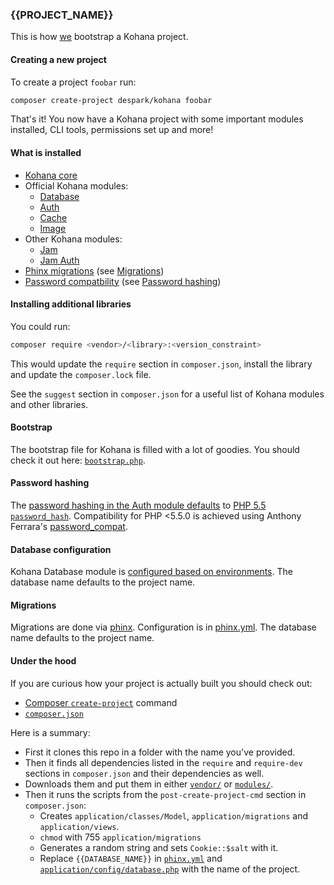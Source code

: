 ### {{PROJECT_NAME}}

This is how [we][despark] bootstrap a Kohana project.

#### Creating a new project

To create a project `foobar` run:
``` bash
composer create-project despark/kohana foobar
```

That's it! You now have a Kohana project with some important modules installed, CLI tools, permissions set up and more!

#### What is installed

- [Kohana core][kohana core]
- Official Kohana modules:
  * [Database][kohana database]
  * [Auth][kohana auth]
  * [Cache][kohana cache]
  * [Image][kohana image]
- Other Kohana modules:
  * [Jam][jam]
  * [Jam Auth][jam auth]
- [Phinx migrations][phinx] (see [Migrations](#migrations))
- [Password compatbility][password compat] (see [Password hashing](#password-hashing))

#### Installing additional libraries

You could run:
``` bash
composer require <vendor>/<library>:<version_constraint>
```

This would update the `require` section in `composer.json`, install the library and update the `composer.lock` file.

See the `suggest` section in `composer.json` for a useful list of Kohana modules and other libraries.

#### Bootstrap

The bootstrap file for Kohana is filled with a lot of goodies. You should check it out here: [`bootstrap.php`](application/bootstrap.php).

#### Password hashing

The [password hashing in the Auth module defaults](application/classes/Auth.php) to [PHP 5.5 `password_hash`][password_hash].
Compatibility for PHP <5.5.0 is achieved using Anthony Ferrara's [password_compat][password compat].

#### Database configuration

Kohana Database module is [configured based on environments](application/config/database.php).
The database name defaults to the project name.

#### Migrations

Migrations are done via [phinx][phinx].
Configuration is in [phinx.yml](phinx.yml).
The database name defaults to the project name.

#### Under the hood

If you are curious how your project is actually built you should check out:
- [Composer `create-project`][composer create-project] command
- [`composer.json`](composer.json)

Here is a summary:

- First it clones this repo in a folder with the name you've provided.
- Then it finds all dependencies listed in the `require` and `require-dev` sections in `composer.json` and their dependencies as well.
- Downloads them and put them in either [`vendor/`](vendor/) or [`modules/`](modules/).
- Then it runs the scripts from the `post-create-project-cmd` section in `composer.json`:
  * Creates `application/classes/Model`, `application/migrations` and `application/views`.
  * `chmod` with 755 `application/migrations`
  * Generates a random string and sets `Cookie::$salt` with it.
  * Replace `{{DATABASE_NAME}}` in [`phinx.yml`](phinx.yml) and [`application/config/database.php`](application/config/database.php) with the name of the project.

[despark]: http://despark.com/
[kohana]: http://kohanaframework.org/
[composer]: http://getcomposer.org/
[kohana core]: https://github.com/kohana/core
[kohana database]: https://github.com/kohana/database
[kohana auth]: https://github.com/kohana/auth
[kohana cache]: https://github.com/kohana/cache
[kohana image]: https://github.com/kohana/image
[kohana core]: https://github.com/kohana/core
[jam]: https://github.com/openbuildings/jam
[jam auth]: https://github.com/openbuildings/jam-auth
[phinx]: https://github.com/robmorgan/phinx
[password compat]: https://github.com/ircmaxell/password_compat
[password_hash]: http://www.php.net/manual/en/function.password-hash.php
[composer create-project]: https://getcomposer.org/doc/03-cli.md#create-project
